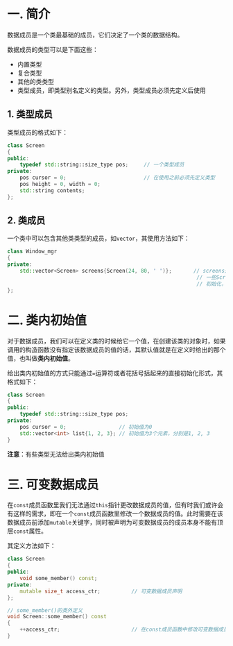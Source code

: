 # 一. 简介

数据成员是一个类最基础的成员，它们决定了一个类的数据结构。

数据成员的类型可以是下面这些：

- 内置类型
- 复合类型
- 其他的类类型
- 类型成员，即类型别名定义的类型。另外，类型成员必须先定义后使用

## 1. 类型成员

类型成员的格式如下：

```c++
class Screen
{
public:
    typedef std::string::size_type pos;		// 一个类型成员
private:
    pos cursor = 0;							// 在使用之前必须先定义类型
    pos height = 0, width = 0;
    std::string contents;
};
```



## 2. 类成员

一个类中可以包含其他类类型的成员，如`vector`，其使用方法如下：

```c++
class Window_mgr
{
private:
    std::vector<Screen> screens{Screen(24, 80, ' ')};		// screens是一个vector类型的对象，它可以使用花括号列表进行初始化，列表中应该包含
    														 // 一些Screen初始值。本例中是一个Screen类型的实参，该实参用一些初始值进行了构造
    														 // 初始化，调用的构造函数是Screen类中给出的构造函数
};
```



# 二. 类内初始值

对于数据成员，我们可以在定义类的时候给它一个值，在创建该类的对象时，如果调用的构造函数没有指定该数据成员的值的话，其默认值就是在定义时给出的那个值，也叫做**类内初始值**。

给出类内初始值的方式只能通过`=`运算符或者花括号括起来的直接初始化形式，其格式如下：

```c++
class Screen
{
public:
    typedef std::string::size_type pos;
private:
    pos cursor = 0;					// 初始值为0
    std::vector<int> list{1, 2, 3};	// 初始值为3个元素，分别是1, 2, 3
}
```

**注意**：有些类型无法给出类内初始值



# 三. 可变数据成员

在`const`成员函数里我们无法通过`this`指针更改数据成员的值，但有时我们或许会有这样的需求，即在一个`const`成员函数里修改一个数据成员的值。此时需要在该数据成员前添加`mutable`关键字，同时被声明为可变数据成员的成员本身不能有顶层`const`属性。

其定义方法如下：

```c++
class Screen
{
public:
    void some_member() const;
private:
    mutable size_t access_ctr;			// 可变数据成员声明
};

// some_member()的类外定义
void Screen::some_member() const
{
    ++access_ctr;						// 在const成员函数中修改可变数据成员的值
}
```

